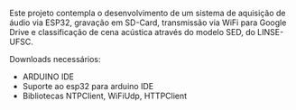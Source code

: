 Este projeto contempla o desenvolvimento de um sistema de aquisição de áudio via ESP32, gravação em SD-Card, transmissão via WiFi para Google Drive e classificação de cena acústica através do modelo SED, do LINSE-UFSC. 


Downloads necessários:
- ARDUINO IDE
- Suporte ao esp32 para arduino IDE
- Bibliotecas NTPClient, WiFiUdp, HTTPClient
